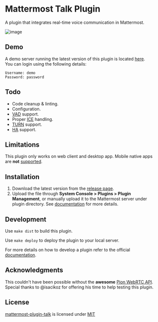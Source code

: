# Mattermost Talk Plugin

A plugin that integrates real-time voice communication in Mattermost.

![image](https://user-images.githubusercontent.com/1832946/102091888-b2d2cd80-3e1f-11eb-9a07-021c949a03fe.png)

## Demo

A demo server running the latest version of this plugin is located [here](https://mm.krad.stream/talk/channels/town-square).  
You can login using the following details:

```
Username: demo
Password: password
```

## Todo

- Code cleanup & linting.
- Configuration.
- [VAD](https://en.wikipedia.org/wiki/Voice_activity_detection) support.
- Proper [ICE](https://webrtcglossary.com/ice/) handling.
- [TURN](https://webrtcglossary.com/turn/) support.
- [HA](https://developers.mattermost.com/extend/plugins/server/ha/) support.

## Limitations

This plugin only works on web client and desktop app. Mobile native apps are **not** [supported](https://developers.mattermost.com/extend/plugins/mobile/).

## Installation

1. Download the latest version from the [release page](https://github.com/streamer45/mattermost-plugin-voice/releases).
2. Upload the file through **System Console > Plugins > Plugin Management**, or manually upload it to the Mattermost server under plugin directory. See [documentation](https://docs.mattermost.com/administration/plugins.html#set-up-guide) for more details.

## Development

Use ```make dist``` to build this plugin.

Use `make deploy` to deploy the plugin to your local server.

For more details on how to develop a plugin refer to the official [documentation](https://developers.mattermost.com/extend/plugins/).

## Acknowledgments

This couldn't have been possible without the **awesome** [Pion WebRTC API](https://github.com/pion/webrtc).
Special thanks to @isacikoz for offering his time to help testing this plugin.

## License

[mattermost-plugin-talk](https://github.com/streamer45/mattermost-plugin-talk) is licensed under [MIT](LICENSE)  
